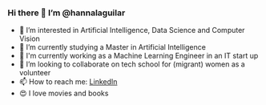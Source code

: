 ### Hi there 👋 I’m @hannalaguilar
- 👀 I’m interested in Artificial Intelligence, Data Science and Computer Vision
- 🌱 I’m currently studying a Master in Artificial Intelligence
- 🔭 I'm currently working as a Machine Learning Engineer in an IT start up
- 💞️ I’m looking to collaborate on tech school for (migrant) women as a volunteer
- 📫 How to reach me: [LinkedIn](https://www.linkedin.com/in/hannalizarzaburu/)
- 😍 I love movies and books




<!--
**hannalaguilar/hannalaguilar** is a ✨ _special_ ✨ repository because its `README.md` (this file) appears on your GitHub profile.


